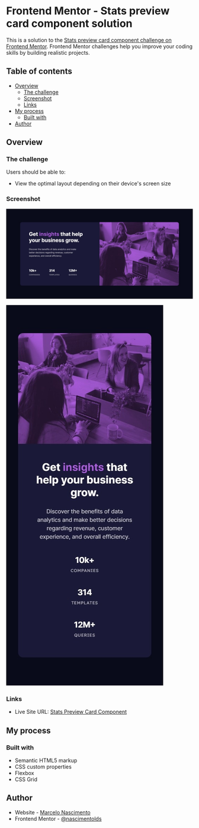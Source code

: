 # Frontend Mentor - Stats preview card component solution

This is a solution to the [Stats preview card component challenge on Frontend Mentor](https://www.frontendmentor.io/challenges/stats-preview-card-component-8JqbgoU62). Frontend Mentor challenges help you improve your coding skills by building realistic projects.

## Table of contents

- [Overview](#overview)
  - [The challenge](#the-challenge)
  - [Screenshot](#screenshot)
  - [Links](#links)
- [My process](#my-process)
  - [Built with](#built-with)
- [Author](#author)

## Overview

### The challenge

Users should be able to:

- View the optimal layout depending on their device's screen size

### Screenshot

![](./design/screenshot.jpeg)

![](./design/screenshot-mobile.jpeg)

### Links

- Live Site URL: [Stats Preview Card Component](https://stats-preview-card-component-nascimentolds.vercel.app/)

## My process

### Built with

- Semantic HTML5 markup
- CSS custom properties
- Flexbox
- CSS Grid

## Author

- Website - [Marcelo Nascimento](https://github.com/nascimentolds/)
- Frontend Mentor - [@nascimentolds](https://www.frontendmentor.io/profile/nascimentolds)
